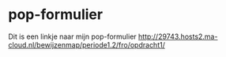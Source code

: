 # pop-formulier
Dit is een linkje naar mijn pop-formulier
http://29743.hosts2.ma-cloud.nl/bewijzenmap/periode1.2/fro/opdracht1/ 
